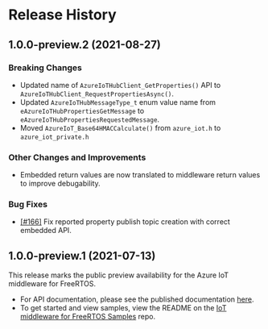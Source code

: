# Release History

## 1.0.0-preview.2 (2021-08-27)

### Breaking Changes

- Updated name of `AzureIoTHubClient_GetProperties()` API to `AzureIoTHubClient_RequestPropertiesAsync()`.
- Updated `AzureIoTHubMessageType_t` enum value name from `eAzureIoTHubPropertiesGetMessage` to `eAzureIoTHubPropertiesRequestedMessage`.
- Moved `AzureIoT_Base64HMACCalculate()` from `azure_iot.h` to `azure_iot_private.h`

### Other Changes and Improvements

- Embedded return values are now translated to middleware return values to improve debugability.

### Bug Fixes

- [[#166]](https://github.com/Azure/azure-iot-middleware-freertos/pull/166) Fix reported property publish topic creation with correct embedded API.

## 1.0.0-preview.1 (2021-07-13)

This release marks the public preview availability for the Azure IoT middleware for FreeRTOS.

- For API documentation, please see the published documentation [here](https://azure.github.io/azure-iot-middleware-freertos/).
- To get started and view samples, view the README on the [IoT middleware for FreeRTOS Samples](https://github.com/Azure-Samples/iot-middleware-freertos-samples) repo.
